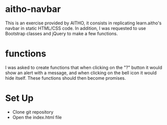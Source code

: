 # aitho-navbar
This is an exercise provided by AITHO, it consists in replicating learn.aitho's navbar in static HTML/CSS code.
In addition, I was requested to use Bootstrap classes and jQuery to make a few functions.

# functions
I was asked to create functions that when clicking on the "?" button it would show an alert with a message, and when clicking on the bell icon it would hide itself.
These functions should then become promises.

# Set Up
- Clone git repository
- Open the index.html file
